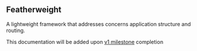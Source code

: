 ## Featherweight

A lightweight framework that addresses concerns application structure and routing. 

This documentation will be added upon [v1 milestone](https://github.com/daedelus-j/featherweight/issues?q=is%3Aopen+is%3Aissue+milestone%3A%22v1+-+Release%22) completion
